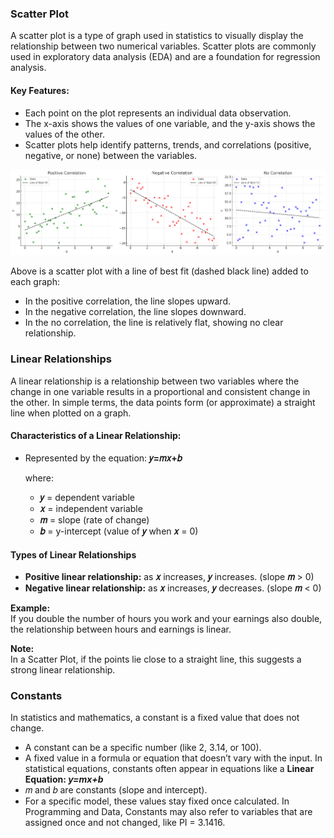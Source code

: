### Scatter Plot
A scatter plot is a type of graph used in statistics to visually display the relationship between two numerical variables. Scatter plots are commonly used in exploratory data analysis (EDA) and are a foundation for regression analysis.
#### Key Features:
- Each point on the plot represents an individual data observation.
- The x-axis shows the values of one variable, and the y-axis shows the values of the other.
- Scatter plots help identify patterns, trends, and correlations (positive, negative, or none) between the variables.

![Scatter plot](https://github.com/tamunoWoks/Statistics/blob/main/images/scatter_plot.png)

Above is a scatter plot with a line of best fit (dashed black line) added to each graph:
- In the positive correlation, the line slopes upward.
- In the negative correlation, the line slopes downward.
- In the no correlation, the line is relatively flat, showing no clear relationship.

### Linear Relationships
A linear relationship is a relationship between two variables where the change in one variable results in a proportional and consistent change in the other. In simple terms, the data points form (or approximate) a straight line when plotted on a graph.
#### Characteristics of a Linear Relationship:
- Represented by the equation:  **𝑦=𝑚𝑥+𝑏**
  
  where:
  - **𝑦** = dependent variable
  - **𝑥** = independent variable
  - **𝑚** = slope (rate of change)
  - **𝑏** = y-intercept (value of **𝑦** when **𝑥** = 0)

#### Types of Linear Relationships
- **Positive linear relationship:** as **𝑥** increases, **𝑦** increases. (slope **𝑚** > 0)
- **Negative linear relationship:** as **𝑥** increases, **𝑦** decreases. (slope **𝑚** < 0)

**Example:**  
If you double the number of hours you work and your earnings also double, the relationship between hours and earnings is linear.

**Note:**  
In a Scatter Plot, if the points lie close to a straight line, this suggests a strong linear relationship.

### Constants
In statistics and mathematics, a constant is a fixed value that does not change. 
- A constant can be a specific number (like 2, 3.14, or 100).
- A fixed value in a formula or equation that doesn’t vary with the input.
In statistical equations, constants often appear in equations like a **Linear Equation: *y=mx+b***
- 𝑚 and 𝑏 are constants (slope and intercept).
- For a specific model, these values stay fixed once calculated.
In Programming and Data, Constants may also refer to variables that are assigned once and not changed, like PI = 3.1416.
